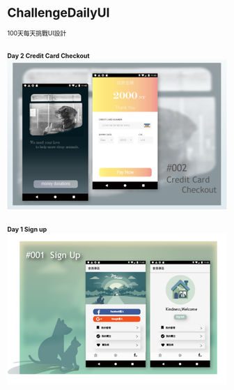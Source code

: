 # ChallengeDailyUI
100天每天挑戰UI設計<br /><br /><br />
<b>Day 2  Credit Card Checkout</b><br />
<img src="https://github.com/tzutzu858/ChallengeDailyUI/blob/master/02_Credit%20Card%20Checkout/002_checkout.png" width="600" >
<br /><br /><br />
<b>Day 1  Sign up</b><br />
<img src="https://github.com/tzutzu858/ChallengeDailyUI/blob/master/01_signup/001_sign%20up.png" width="600" >

